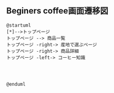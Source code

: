## Beginers coffee画面遷移図


```
@startuml
[*]-->トップページ
トップページ --> 商品一覧
トップページ -right-> 産地で選ぶページ
トップページ -right-> 商品詳細
トップページ -left-> コーヒー知識




@enduml
```
